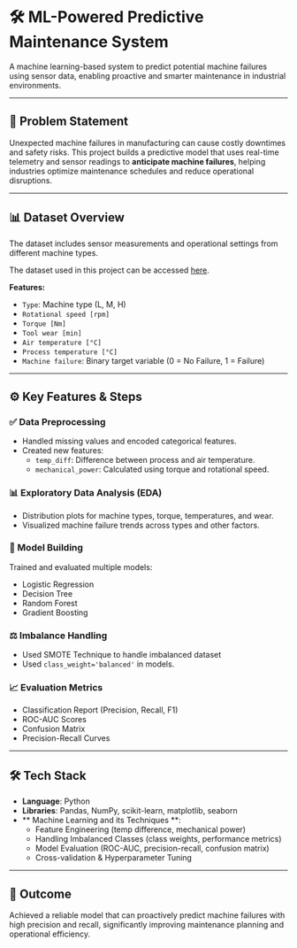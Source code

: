 # 🛠️ ML-Powered Predictive Maintenance System

A machine learning-based system to predict potential machine failures using sensor data, enabling proactive and smarter maintenance in industrial environments.

---

## 📌 Problem Statement

Unexpected machine failures in manufacturing can cause costly downtimes and safety risks. This project builds a predictive model that uses real-time telemetry and sensor readings to **anticipate machine failures**, helping industries optimize maintenance schedules and reduce operational disruptions.

---

## 📊 Dataset Overview

The dataset includes sensor measurements and operational settings from different machine types.

The dataset used in this project can be accessed [here](https://www.kaggle.com/datasets/stephanmatzka/predictive-maintenance-dataset-ai4i-2020).

**Features:**
- `Type`: Machine type (L, M, H)
- `Rotational speed [rpm]`
- `Torque [Nm]`
- `Tool wear [min]`
- `Air temperature [°C]`
- `Process temperature [°C]`
- `Machine failure`: Binary target variable (0 = No Failure, 1 = Failure)

---

## ⚙️ Key Features & Steps

### ✅ Data Preprocessing
- Handled missing values and encoded categorical features.
- Created new features:
  - `temp_diff`: Difference between process and air temperature.
  - `mechanical_power`: Calculated using torque and rotational speed.

### 📊 Exploratory Data Analysis (EDA)
- Distribution plots for machine types, torque, temperatures, and wear.
- Visualized machine failure trends across types and other factors.

### 🤖 Model Building
Trained and evaluated multiple models:
- Logistic Regression
- Decision Tree
- Random Forest
- Gradient Boosting

### ⚖️ Imbalance Handling
- Used SMOTE Technique to handle imbalanced dataset
- Used `class_weight='balanced'` in models.

### 📈 Evaluation Metrics
- Classification Report (Precision, Recall, F1)
- ROC-AUC Scores
- Confusion Matrix
- Precision-Recall Curves

---
## 🛠️ Tech Stack

- **Language**: Python  
- **Libraries**: Pandas, NumPy, scikit-learn, matplotlib, seaborn  
- ** Machine Learning and its Techniques **:
  - Feature Engineering (temp difference, mechanical power)
  - Handling Imbalanced Classes (class weights, performance metrics)
  - Model Evaluation (ROC-AUC, precision-recall, confusion matrix)
  - Cross-validation & Hyperparameter Tuning
---

## 🧠 Outcome

Achieved a reliable model that can proactively predict machine failures with high precision and recall, significantly improving maintenance planning and operational efficiency.


